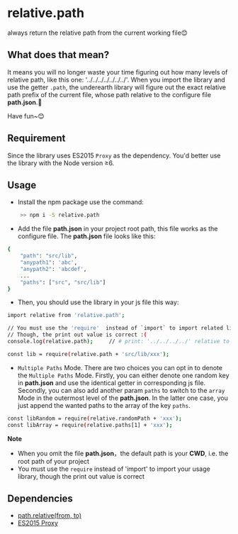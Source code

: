 # relative.path
always return the relative path from the current working file😊

## What does that mean?
It means you will no longer waste your time figuring out how many levels of relative path, like this one: '../../../../../../../'. When you import the library and use the getter `.path`, the underearth library will figure out the exact relative path prefix of the current file, whose path relative to the configure file **path.json**.🙌 

Have fun~😊

## Requirement
Since the library uses ES2015 `Proxy` as the dependency. You'd better use the library with the Node version &ge;6.

## Usage
- Install the npm package use the command:
```sh
	>> npm i -S relative.path
```

- Add the file **path.json** in your project root path, this file works as the configure file. The **path.json** file looks like this:
```sh
{
	"path": "src/lib",
	"anypath1": 'abc',
	"anypath2": 'abcdef',
	...
	"paths": ["src", "src/lib"]
}
```

- Then, you should use the library in your js file this way:
```sh
import relative from 'relative.path';

// You must use the 'require'  instead of `import` to import related library
// Though, the print out value is correct :(
console.log(relative.path); 	// # print: '../../../../' relative to the 'path.json'

const lib = require(relative.path + 'src/lib/xxx');
```
- `Multiple Paths` Mode. 
There are two choices you can opt in to denote the `Multiple Paths` Mode. Firstly, you can either denote one random key in **path.json** and use the identical getter in corresponding js file. Secondly, you can also add another param `paths` to switch to the `array` Mode in the outermost level of the **path.json**. In the latter one case, you just append the wanted paths to the array of the key `paths`.
```sh
const libRandom = require(relative.randomPath + 'xxx');
const libArray = require(relative.paths[1] + 'xxx');
```
**Note**
- When you omit the file **path.json**，the default path is your **CWD**, i.e. the root path of your project 
- You must use the `require` instead of 'import' to import your usage library, though the print out value is correct


## Dependencies
- [path.relative(from, to)](https://nodejs.org/api/path.html#path_path_relative_from_to)
- [ES2015 Proxy](https://hacks.mozilla.org/2015/07/es6-in-depth-proxies-and-reflect)



